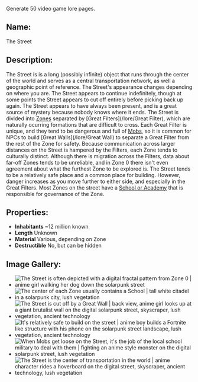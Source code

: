 Generate 50 video game lore pages.

## Name:
The Street
## Description:
The Street is is a long (possibly infinite) object that runs through the center of the world and serves as a central transportation network, as well a geographic point of reference. The Street's appearance changes depending on where you are. The Street appears to continue indefinitely, though at some points the Street appears to cut off entirely before picking back up again. The Street appears to have always been present, and is a great source of mystery because nobody knows where it ends.
The Street is divided into [Zones](/lore/Zone) separated by [Great Filters](/lore/Great Filter), which are naturally ocurring formations that are difficult to cross. Each Great Filter is unique, and they tend to be dangerous and full of [Mobs](/lore/Mobs), so it is common for NPCs to build [Great Walls](/lore/Great Wall) to separate a Great Filter from the rest of the Zone for safety. Because communication across larger distances on the Street is hampered by the Filters, each Zone tends to culturally distinct.
Although there is migration across the Filters, data about far-off Zones tends to be unreliable, and in Zone 0 there isn't even agreement about what the furthest Zone to be explored is.
The Street tends to be a relatively safe place and a common place for building. However, danger increases as you move further to either side, and especially in the Great Filters.
Most Zones on the street have a [School or Academy](/lore/Schools) that is responsible for governance of the Zone.
## Properties:
- **Inhabitants** ~12 million known
- **Length** Unknown
- **Material** Various, depending on Zone
- **Destructible** No, but can be hidden
## Image Gallery:
- ![The Street is often depicted with a digital fractal pattern from Zone 0 | anime girl walking her dog down the solarpunk street]()
- ![The center of each Zone usually contains a School | tall white citadel in a solarpunk city, lush vegetation]()
- ![The Street is cut off by a Great Wall | back view, anime girl looks up at a giant brutalist wall on the digital solarpunk street, skyscraper, lush vegetation, ancient technology]()
- ![It's relatively safe to build on the street | anime boy builds a Fortnite like structure with his phone on the solarpunk street landscape, lush vegetation, ancient technology]()
- ![When Mobs get loose on the Street, it's the job of the local school military to deal with them | fighting an anime style monster on the digital solarpunk street, lush vegetation]()
- ![The Street is the center of transportation in the world | anime character rides a hoverboard on the digital street, skyscraper, ancient technology, lush vegetation]()